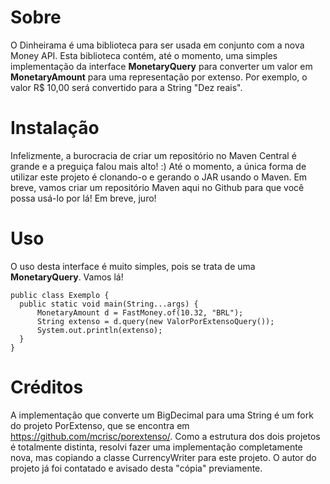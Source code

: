 # Sobre
O Dinheirama é uma biblioteca para ser usada em conjunto com a nova Money API. Esta biblioteca contém, até o momento, uma simples implementação da interface **MonetaryQuery** para converter um valor em **MonetaryAmount** para uma representação por extenso. Por exemplo, o valor R$ 10,00 será convertido para a String "Dez reais".

# Instalação
Infelizmente, a burocracia de criar um repositório no Maven Central é grande e a preguiça falou mais alto! :) Até o momento, a única forma de utilizar este projeto é clonando-o e gerando o JAR usando o Maven. Em breve, vamos criar um repositório Maven aqui no Github para que você possa usá-lo por lá! Em breve, juro!

# Uso
O uso desta interface é muito simples, pois se trata de uma **MonetaryQuery**. Vamos lá!

    public class Exemplo {
      public static void main(String...args) {
          MonetaryAmount d = FastMoney.of(10.32, "BRL");
          String extenso = d.query(new ValorPorExtensoQuery());
          System.out.println(extenso);
      }
    }

# Créditos
A implementação que converte um BigDecimal para uma String é um fork do projeto PorExtenso, que se encontra em https://github.com/mcrisc/porextenso/. Como a estrutura dos dois projetos é totalmente distinta, resolvi fazer uma implementação completamente nova, mas copiando a classe CurrencyWriter para este projeto. O autor do projeto já foi contatado e avisado desta "cópia" previamente.
